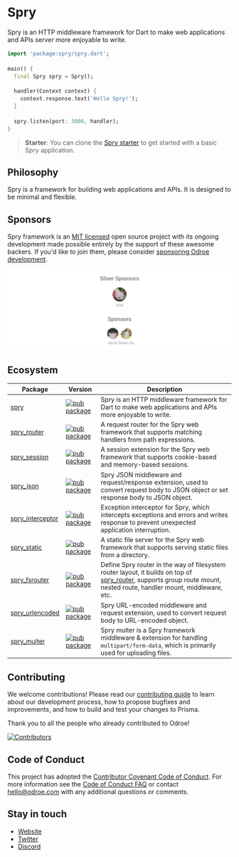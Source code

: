 # Spry

Spry is an HTTP middleware framework for Dart to make web applications and APIs server more enjoyable to write.

```dart
import 'package:spry/spry.dart';

main() {
  final Spry spry = Spry();

  handler(Context context) {
    context.response.text('Hello Spry!');
  }

  spry.listen(port: 3000, handler);
}
```

> **Starter**: You can clone the [Spry starter](https://github.com/odroe/spry-starter) to get started with a basic Spry application.

## Philosophy

Spry is a framework for building web applications and APIs. It is designed to be minimal and flexible.

## Sponsors

Spry framework is an [MIT licensed](LICENSE) open source project with its ongoing development made possible entirely by the support of these awesome backers. If you'd like to join them, please consider [sponsoring Odroe development](https://github.com/sponsors/odroe).

<p align="center">
  <a target="_blank" href="https://github.com/sponsors/odroe#sponsors">
    <img alt="sponsors" src="https://github.com/odroe/.github/raw/main/sponsors.svg">
  </a>
</p>

## Ecosystem

| Package                                        | Version                                                                                                        | Description                                                                                                                                                                                                   |
| ---------------------------------------------- | -------------------------------------------------------------------------------------------------------------- | ------------------------------------------------------------------------------------------------------------------------------------------------------------------------------------------------------------- |
| [spry](packages/spry)                          | [![pub package](https://img.shields.io/pub/v/spry.svg)](https://pub.dev/packages/spry)                         | Spry is an HTTP middleware framework for Dart to make web applications and APIs more enjoyable to write.                                                                                                      |
| [spry_router](packages/spry_router/)           | [![pub package](https://img.shields.io/pub/v/spry_router.svg)](https://pub.dev/packages/spry_router)           | A request router for the Spry web framework that supports matching handlers from path expressions.                                                                                                            |
| [spry_session](packages/spry_session/)         | [![pub package](https://img.shields.io/pub/v/spry_session.svg)](https://pub.dev/packages/spry_session)         | A session extension for the Spry web framework that supports cookie-based and memory-based sessions.                                                                                                          |
| [spry_json](packages/spry_json/)               | [![pub package](https://img.shields.io/pub/v/spry_json.svg)](https://pub.dev/packages/spry_json)               | Spry JSON middleware and request/response extension, used to convert request body to JSON object or set response body to JSON object.                                                                         |
| [spry_interceptor](packages/spry_interceptor/) | [![pub package](https://img.shields.io/pub/v/spry_interceptor.svg)](https://pub.dev/packages/spry_interceptor) | Exception interceptor for Spry, which intercepts exceptions and errors and writes response to prevent unexpected application interruption.                                                                    |
| [spry_static](packages/spry_static/)           | [![pub package](https://img.shields.io/pub/v/spry_static.svg)](https://pub.dev/packages/spry_static)           | A static file server for the Spry web framework that supports serving static files from a directory.                                                                                                          |
| [spry_fsrouter](packages/spry_fsrouter/)       | [![pub package](https://img.shields.io/pub/v/spry_fsrouter.svg)](https://pub.dev/packages/spry_fsrouter)       | Define Spry router in the way of filesystem router layout, it builds on top of [spry_router](https://pub.dev/packages/spry_router), supports group route mount, nested route, handler mount, middleware, etc. |
| [spry_urlencoded](packages/spry_urlencoded/)   | [![pub package](https://img.shields.io/pub/v/spry_urlencoded.svg)](https://pub.dev/packages/spry_urlencoded)   | Spry URL-encoded middleware and request extension, used to convert request body to URL-encoded object.                                                                                                        |
| [spry_multer](packages/spry_multer/)           | [![pub package](https://img.shields.io/pub/v/spry_multer.svg)](https://pub.dev/packages/spry_multer)           | Spry multer is a Spry framework middleware & extension for handling `multipart/form-data`, which is primarily used for uploading files.                                                                       |

## Contributing

We welcome contributions! Please read our [contributing guide](CONTRIBUTING.md) to learn about our development process, how to propose bugfixes and improvements, and how to build and test your changes to Prisma.

Thank you to all the people who already contributed to Odroe!

[![Contributors](https://opencollective.com/openodroe/contributors.svg?width=890)](https://github.com/odroe/prisma-dart/graphs/contributors)

## Code of Conduct

This project has adopted the [Contributor Covenant Code of Conduct](CODE_OF_CONDUCT.md). For more information see the [Code of Conduct FAQ](https://www.contributor-covenant.org/faq) or contact [hello@odroe.com](mailto:hello@odroe.com) with any additional questions or comments.

## Stay in touch

- [Website](https://prisma.pub)
- [Twitter](https://twitter.com/odroeinc)
- [Discord](https://discord.gg/r27AjtUUbV)
